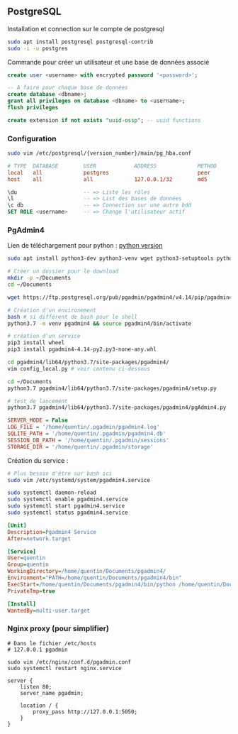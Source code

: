## PostgreSQL

Installation et connection sur le compte de postgresql

```bash
sudo apt install postgresql postgresql-contrib
sudo -i -u postgres
```

Commande pour créer un utilisateur et une base de données associé

```sql
create user <username> with encrypted password '<password>';

-- A faire pour chaque base de données
create database <dbname>;
grant all privileges on database <dbname> to <username>;
flush privileges

create extension if not exists "uuid-ossp"; -- uuid functions
```

### Configuration

```bash
sudo vim /etc/postgresql/{version_number}/main/pg_hba.conf
```

```conf
# TYPE  DATABASE        USER            ADDRESS             METHOD
local   all             postgres                            peer
host    all             all             127.0.0.1/32        md5
```

```sql
\du                     -- => Liste les rôles
\l                      -- => List des bases de données
\c db                   -- => Connection sur une autre bdd
SET ROLE <username>     -- => Change l'utilisateur actif
```

### PgAdmin4

Lien de téléchargement pour python : [python version](https://www.pgadmin.org/download/pgadmin-4-python-wheel/)

```bash
sudo apt install python3-dev python3-venv wget python3-setuptools python3-pip

# Créer un dossier pour le download
mkdir -p ~/Documents
cd ~/Documents

wget https://ftp.postgresql.org/pub/pgadmin/pgadmin4/v4.14/pip/pgadmin4-4.14-py2.py3-none-any.whl

# Création d'un environement
bash # si différent de bash pour le shell
python3.7 -m venv pgadmin4 && source pgadmin4/bin/activate

# création d'un service
pip3 install wheel
pip3 install pgadmin4-4.14-py2.py3-none-any.whl

cd pgadmin4/lib64/python3.7/site-packages/pgadmin4/
vim config_local.py # voir contenu ci-dessous

cd ~/Documents
python3.7 pgadmin4/lib64/python3.7/site-packages/pgadmin4/setup.py

# test de lancement
python3.7 pgadmin4/lib64/python3.7/site-packages/pgadmin4/pgAdmin4.py
```

```ini
SERVER_MODE = False
LOG_FILE = '/home/quentin/.pgadmin/pgadmin4.log'
SQLITE_PATH = '/home/quentin/.pgadmin/pgadmin4.db'
SESSION_DB_PATH = '/home/quentin/.pgadmin/sessions'
STORAGE_DIR = '/home/quentin/.pgadmin/storage'
```

Création du service :

```bash
# Plus besoin d'être sur bash ici
sudo vim /etc/systemd/system/pgadmin4.service

sudo systemctl daemon-reload
sudo systemctl enable pgadmin4.service
sudo systemctl start pgadmin4.service
sudo systemctl status pgadmin4.service
```

```ini
[Unit]
Description=Pgadmin4 Service
After=network.target

[Service]
User=quentin
Group=quentin
WorkingDirectory=/home/quentin/Documents/pgadmin4/
Environment="PATH=/home/quentin/Documents/pgadmin4/bin"
ExecStart=/home/quentin/Documents/pgadmin4/bin/python /home/quentin/Documents/pgadmin4/lib64/python3.7/site-packages/pgadmin4/pgAdmin4.py
PrivateTmp=true

[Install]
WantedBy=multi-user.target
```

### Nginx proxy (pour simplifier)

```
# Dans le fichier /etc/hosts
# 127.0.0.1 pgadmin

sudo vim /etc/nginx/conf.d/pgadmin.conf
sudo systemctl restart nginx.service
```

```nginx
server {
    listen 80;
    server_name pgadmin;

    location / {
        proxy_pass http://127.0.0.1:5050;
    }
}
```
